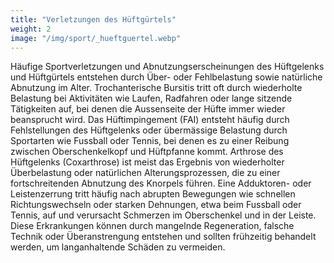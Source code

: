 ```yaml
---
title: "Verletzungen des Hüftgürtels"
weight: 2
image: "/img/sport/_hueftguertel.webp"
---
```


Häufige Sportverletzungen und Abnutzungserscheinungen des Hüftgelenks und Hüftgürtels entstehen durch Über- oder Fehlbelastung sowie natürliche Abnutzung im Alter. Trochanterische Bursitis tritt oft durch wiederholte Belastung bei Aktivitäten wie Laufen, Radfahren oder lange sitzende Tätigkeiten auf, bei denen die Aussenseite der Hüfte immer wieder beansprucht wird. Das Hüftimpingement (FAI) entsteht häufig durch Fehlstellungen des Hüftgelenks oder übermässige Belastung durch Sportarten wie Fussball oder Tennis, bei denen es zu einer Reibung zwischen Oberschenkelkopf und Hüftpfanne kommt. Arthrose des Hüftgelenks (Coxarthrose) ist meist das Ergebnis von wiederholter Überbelastung oder natürlichen Alterungsprozessen, die zu einer fortschreitenden Abnutzung des Knorpels führen. Eine Adduktoren- oder Leistenzerrung tritt häufig nach abrupten Bewegungen wie schnellen Richtungswechseln oder starken Dehnungen, etwa beim Fussball oder Tennis, auf und verursacht Schmerzen im Oberschenkel und in der Leiste. Diese Erkrankungen können durch mangelnde Regeneration, falsche Technik oder Überanstrengung entstehen und sollten frühzeitig behandelt werden, um langanhaltende Schäden zu vermeiden.

